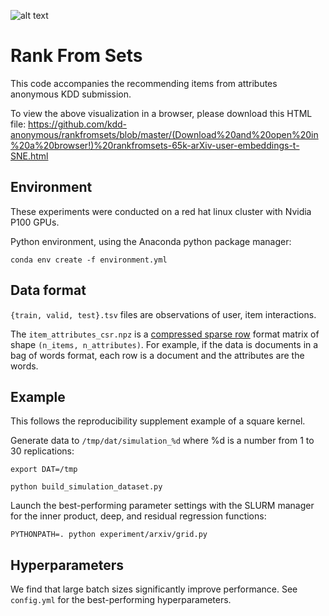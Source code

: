 ![alt text](https://github.com/kdd-anonymous/rankfromsets/raw/master/arxiv_user_embeddings_tsne.png)



# Rank From Sets

This code accompanies the recommending items from attributes anonymous KDD submission.

To view the above visualization in a browser, please download this HTML file: https://github.com/kdd-anonymous/rankfromsets/blob/master/(Download%20and%20open%20in%20a%20browser!)%20rankfromsets-65k-arXiv-user-embeddings-t-SNE.html

## Environment

These experiments were conducted on a red hat linux cluster with Nvidia P100
GPUs.

Python environment, using the Anaconda python package manager:
```
conda env create -f environment.yml
```

## Data format
`{train, valid, test}.tsv` files are observations of user, item interactions.

The `item_attributes_csr.npz` is a [compressed sparse row](https://docs.scipy.org/doc/scipy/reference/generated/scipy.sparse.csr_matrix.html) format matrix of shape `(n_items, n_attributes)`. For example, if the data is documents in a bag of words format, each row is a document and the attributes are the words.

## Example

This follows the reproducibility supplement example of a square kernel.

Generate data to `/tmp/dat/simulation_%d` where %d is a number from 1 to 30 replications:

```
export DAT=/tmp
```

```
python build_simulation_dataset.py
```

Launch the best-performing parameter settings with the SLURM manager for the inner product, deep, and residual regression functions:

```
PYTHONPATH=. python experiment/arxiv/grid.py
```

## Hyperparameters

We find that large batch sizes significantly improve performance. See `config.yml` for the best-performing hyperparameters.

